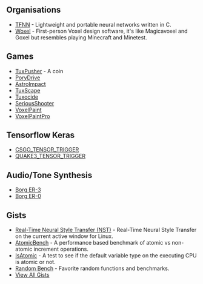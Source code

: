 ## Organisations
* [TFNN](https://github.com/TFNN) - Lightweight and portable neural networks written in C.
* [Woxel](https://github.com/woxels) - First-person Voxel design software, it's like Magicavoxel and Goxel but resembles playing Minecraft and Minetest.

## Games
* [TuxPusher](https://github.com/mrbid/TuxPusher) - A coin
* [PoryDrive](https://github.com/mrbid/PoryDrive-2.0)
* [AstroImpact](https://github.com/mrbid/AstroImpact)
* [TuxScape](https://github.com/mrbid/TuxScape)
* [Tuxocide](https://github.com/mrbid/Tuxocide)
* [SeriousShooter](https://github.com/mrbid/SeriousShooter)
* [VoxelPaint](https://github.com/mrbid/VoxelPaint)
* [VoxelPaintPro](https://github.com/mrbid/VoxelPaintPro)

## Tensorflow Keras
* [CSGO_TENSOR_TRIGGER](https://github.com/mrbid/CSGO_TENSOR_TRIGGER)
* [QUAKE3_TENSOR_TRIGGER](https://github.com/mrbid/QUAKE3_TENSOR_TRIGGER)

## Audio/Tone Synthesis
* [Borg ER-3](https://github.com/mrbid/Borg-ER-3)
* [Borg ER-0](https://github.com/mrbid/Borg-ER-0)

## Gists
* [Real-Time Neural Style Transfer (NST)](https://gist.github.com/mrbid/e400fdd9ceaa8b3d83ba67eecd39cdb7) - Real-Time Neural Style Transfer on the current active window for Linux.
* [AtomicBench](https://gist.github.com/mrbid/a33aa35b4f57ddc6812f351e11bb9349) - A performance based benchmark of atomic vs non-atomic increment operations.
* [IsAtomic](https://gist.github.com/mrbid/3040f54eb6942ed53daa044a9c055dbb) - A test to see if the default variable type on the executing CPU is atomic or not.
* [Random Bench](https://gist.github.com/mrbid/310bebaa9b0b5fb1bc47a3b5c7915231) - Favorite random functions and benchmarks.
* [View All Gists](https://gist.github.com/mrbid)
